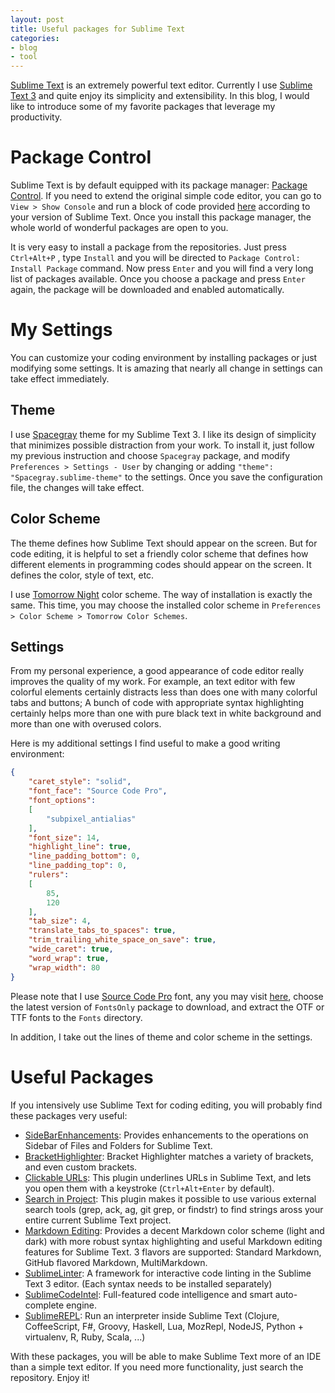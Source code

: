 ```yaml
---
layout: post
title: Useful packages for Sublime Text
categories:
- blog
- tool
---
```


[Sublime Text](http://www.sublimetext.com/) is an extremely powerful text editor. Currently I use [Sublime Text 3](http://www.sublimetext.com/3) and quite enjoy its simplicity and extensibility. In this blog, I would like to introduce some of my favorite packages that leverage my productivity.

# Package Control

Sublime Text is by default equipped with its package manager: [Package Control](https://sublime.wbond.net/). If you need to extend the original simple code editor, you can go to `View > Show Console` and run a block of code provided [here](https://sublime.wbond.net/installation) according to your version of Sublime Text. Once you install this package manager, the whole world of wonderful packages are open to you.

It is very easy to install a package from the repositories. Just press  `Ctrl+Alt+P` , type `Install` and you will be directed to `Package Control: Install Package` command. Now press `Enter` and you will find a very long list of packages available. Once you choose a package and press `Enter` again, the package will be downloaded and enabled automatically.

# My Settings

You can customize your coding environment by installing packages or just modifying some settings. It is amazing that nearly all change in settings can take effect immediately.


## Theme

I use [Spacegray](http://kkga.github.io/spacegray/) theme for my Sublime Text 3. I like its design of simplicity that minimizes possible distraction from your work. To install it, just follow my previous instruction and choose `Spacegray` package, and modify `Preferences > Settings - User` by changing or adding `"theme": "Spacegray.sublime-theme"` to the settings. Once you save the configuration file, the changes will take effect.

## Color Scheme

The theme defines how Sublime Text should appear on the screen. But for code editing, it is helpful to set a friendly color scheme that defines how different elements in programming codes should appear on the screen. It defines the color, style of text, etc. 

I use [Tomorrow Night](https://sublime.wbond.net/packages/Tomorrow%20Color%20Schemes) color scheme. The way of installation is exactly the same. This time, you may choose the installed color scheme in `Preferences > Color Scheme > Tomorrow Color Schemes`.

## Settings

From my personal experience, a good appearance of code editor really improves the quality of my work. For example, an text editor with few colorful elements certainly distracts less than does one with many colorful tabs and buttons; A bunch of code with appropriate syntax highlighting certainly helps more than one with pure black text in white background and more than one with overused colors.

Here is my additional settings I find useful to make a good writing environment:

```json
{
    "caret_style": "solid",
    "font_face": "Source Code Pro",
    "font_options":
    [
        "subpixel_antialias"
    ],
    "font_size": 14,
    "highlight_line": true,
    "line_padding_bottom": 0,
    "line_padding_top": 0,
    "rulers":
    [
        85,
        120
    ],
    "tab_size": 4,
    "translate_tabs_to_spaces": true,
    "trim_trailing_white_space_on_save": true,
    "wide_caret": true,
    "word_wrap": true,
    "wrap_width": 80
}
```

Please note that I use [Source Code Pro](http://www.google.com/fonts/specimen/Source+Code+Pro) font, any you may visit [here](http://sourceforge.net/projects/sourcecodepro.adobe/files/), choose the latest version of `FontsOnly` package to download, and extract the OTF or TTF fonts to the `Fonts` directory.

In addition, I take out the lines of theme and color scheme in the settings.

# Useful Packages

If you intensively use Sublime Text for coding editing, you will probably find these packages very useful:

- [SideBarEnhancements](https://sublime.wbond.net/packages/SideBarEnhancements): Provides enhancements to the operations on Sidebar of Files and Folders for Sublime Text.
- [BracketHighlighter](https://sublime.wbond.net/packages/BracketHighlighter): Bracket Highlighter matches a variety of brackets, and even custom brackets.
- [Clickable URLs](https://sublime.wbond.net/packages/Clickable%20URLs): This plugin underlines URLs in Sublime Text, and lets you open them with a keystroke (`Ctrl+Alt+Enter` by default).
- [Search in Project](https://sublime.wbond.net/packages/Search%20in%20Project): This plugin makes it possible to use various external search tools (grep, ack, ag, git grep, or findstr) to find strings aross your entire current Sublime Text project.
- [Markdown Editing](https://sublime.wbond.net/packages/MarkdownEditing): Provides a decent Markdown color scheme (light and dark) with more robust syntax highlighting and useful Markdown editing features for Sublime Text. 3 flavors are supported: Standard Markdown, GitHub flavored Markdown, MultiMarkdown.
- [SublimeLinter](https://sublime.wbond.net/packages/SublimeLinter): A framework for interactive code linting in the Sublime Text 3 editor. (Each syntax needs to be installed separately)
- [SublimeCodeIntel](https://sublime.wbond.net/packages/SublimeCodeIntel): Full-featured code intelligence and smart auto-complete engine.
- [SublimeREPL](https://sublime.wbond.net/packages/SublimeREPL): Run an interpreter inside Sublime Text (Clojure, CoffeeScript, F#, Groovy, Haskell, Lua, MozRepl, NodeJS, Python + virtualenv, R, Ruby, Scala, ...)

With these packages, you will be able to make Sublime Text more of an IDE than a simple text editor. If you need more functionality, just search the repository. Enjoy it!